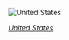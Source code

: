 
![United States](https://www.gstatic.com/prettyearth/assets/full/5022.jpg)

*[United States](https://www.google.com/maps/@42.642927,-82.640029,16z/data=!3m1!1e3)*

